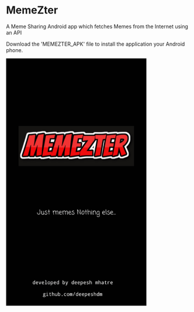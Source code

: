# MemeZter
A Meme Sharing Android app which fetches Memes from the Internet using an API

Download the 'MEMEZTER_APK' file to install the application your Android phone.

![](/app/src/main/res/20210708_154407.gif)
